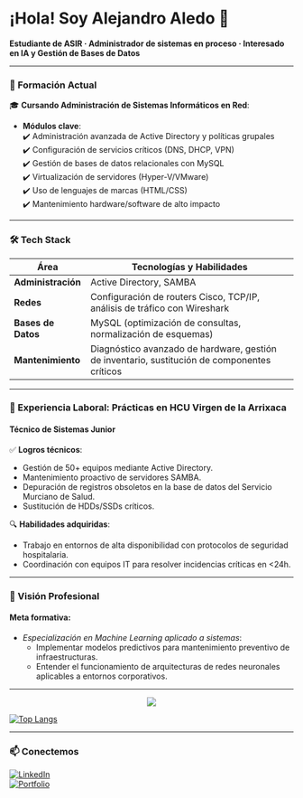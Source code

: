 # ¡Hola! Soy Alejandro Aledo 👋  
**Estudiante de ASIR · Administrador de sistemas en proceso · Interesado en IA y Gestión de Bases de Datos**  

---

### **🌱 Formación Actual**  
🎓 **Cursando Administración de Sistemas Informáticos en Red**:  
- **Módulos clave**:  
  ✔️ Administración avanzada de Active Directory y políticas grupales  
  ✔️ Configuración de servicios críticos (DNS, DHCP, VPN)  
  ✔️ Gestión de bases de datos relacionales con MySQL  
  ✔️ Virtualización de servidores (Hyper-V/VMware)  
  ✔️ Uso de lenguajes de marcas (HTML/CSS)  
  ✔️ Mantenimiento hardware/software de alto impacto  

---

### **🛠️ Tech Stack**  
| **Área**           | **Tecnologías y Habilidades**                                              |  
|---------------------|-----------------------------------------------------------------------------|  
| **Administración**  | Active Directory, SAMBA             |  
| **Redes**           | Configuración de routers Cisco, TCP/IP, análisis de tráfico con Wireshark |  
| **Bases de Datos**  | MySQL (optimización de consultas, normalización de esquemas)              |  
| **Mantenimiento**   | Diagnóstico avanzado de hardware, gestión de inventario, sustitución de componentes críticos |  

---

### **🏥 Experiencia Laboral: Prácticas en HCU Virgen de la Arrixaca**  
#### **Técnico de Sistemas Junior**  
✅ **Logros técnicos**:  
- Gestión de 50+ equipos mediante Active Directory.  
- Mantenimiento proactivo de servidores SAMBA.  
- Depuración de registros obsoletos en la base de datos del Servicio Murciano de Salud.  
- Sustitución de HDDs/SSDs críticos.

🔍 **Habilidades adquiridas**:  
- Trabajo en entornos de alta disponibilidad con protocolos de seguridad hospitalaria.  
- Coordinación con equipos IT para resolver incidencias críticas en <24h. 

---

### **🔭 Visión Profesional**  
#### **Meta formativa**:  
- *Especialización en Machine Learning aplicado a sistemas*:  
  - Implementar modelos predictivos para mantenimiento preventivo de infraestructuras.  
  - Entender el funcionamiento de arquitecturas de redes neuronales aplicables a entornos corporativos.  

---

<div align="center">
  <img src="https://github-readme-stats.vercel.app/api?username=alejandroag-06&theme=dark&show_icons=true" />
</div>

[![Top Langs](https://github-readme-stats.vercel.app/api/top-langs/?username=alejandroag-06&theme=dark)](https://github.com/alejandroag-06/github-readme-stats)

---

### **📫 Conectemos**  
[![LinkedIn](https://img.shields.io/badge/-Alejandro_Aledo-0077B5?style=for-the-badge&logo=linkedin)](https://www.linkedin.com/in/alejandro-aledo-garc%C3%ADa-819188309/)  
[![Portfolio](https://img.shields.io/badge/Portfolio-FF5722?style=for-the-badge&logo=google-chrome&logoColor=white)](https://alejandroag-06.github.io/Porfolio/) 
